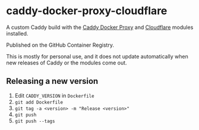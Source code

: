 # caddy-docker-proxy-cloudflare

A custom Caddy build with the [Caddy Docker Proxy](https://github.com/lucaslorentz/caddy-docker-proxy) and [Cloudflare](https://github.com/caddy-dns/cloudflare) modules installed.

Published on the GitHub Container Registry.

This is mostly for personal use, and it does not update automatically when new releases of Caddy or the modules come out.

## Releasing a new version
1. Edit `CADDY_VERSION` in `Dockerfile`
2. `git add Dockerfile`
3. `git tag -a <version> -m "Release <version>"`
4. `git push`
5. `git push --tags`

